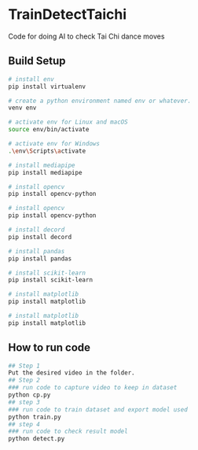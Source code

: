 # TrainDetectTaichi
Code for doing AI to check Tai Chi dance moves
## Build Setup
``` bash
# install env
pip install virtualenv
```
``` bash
# create a python environment named env or whatever.
venv env
```
``` bash
# activate env for Linux and macOS
source env/bin/activate 
```
``` bash
# activate env for Windows
.\env\Scripts\activate
```
``` bash
# install mediapipe
pip install mediapipe
```
``` bash
# install opencv
pip install opencv-python
```
``` bash
# install opencv
pip install opencv-python
```
``` bash
# install decord
pip install decord
```
``` bash
# install pandas
pip install pandas
```
``` bash
# install scikit-learn
pip install scikit-learn
```
``` bash
# install matplotlib
pip install matplotlib
```
``` bash
# install matplotlib
pip install matplotlib
```
## How to run code
``` bash
## Step 1
Put the desired video in the folder.
## Step 2 
### run code to capture video to keep in dataset
python cp.py
## step 3 
### run code to train dataset and export model used
python train.py
## step 4 
### run code to check result model
python detect.py
```
